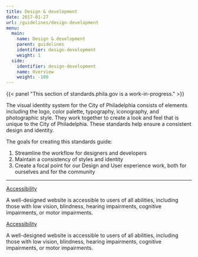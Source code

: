 ```yaml
---
title: Design & development
date: 2017-01-27
url: /guidelines/design-development
menu:
  main:
    name: Design & development
    parent: guidelines
    identifier: design-development
    weight: 1
  side:
    identifier: design-development
    name: Overview
    weight: -100
---
```


{{< panel "This section of standards.phila.gov is a work-in-progress." >}}

The visual identity system for the City of Philadelphia consists of elements including the logo, color palette, typography, iconography, and photographic style. They work together to create a look and feel that is unique to the City of Philadelphia. These standards help ensure a consistent design and identity.

The goals for creating this standards guide:
1. Streamline the workflow for designers and developers
2. Maintain a consistency of styles and identity
3. Create a focal point for our Design and User experience work, both for ourselves and for the community

___


<div class="accordion" data-accordion data-multi-expand="true" data-allow-all-closed="true">
  <div class="accordion-item" data-accordion-item>
    <a href="#" class="accordion-title">Accessibility</a>
    <div class="accordion-content" data-tab-content>
      <p>A well-designed website is accessible to users of all abilities, including those with low vision, blindness, hearing impairments, cognitive impairments, or motor impairments.</p>
    </div>
  </div>
  <div class="accordion-item" data-accordion-item>
    <a href="#" class="accordion-title">Accessibility</a>
    <div class="accordion-content" data-tab-content>
      <p>A well-designed website is accessible to users of all abilities, including those with low vision, blindness, hearing impairments, cognitive impairments, or motor impairments.</p>
    </div>
  </div>
</div>

